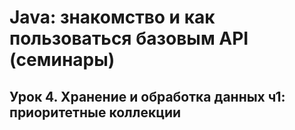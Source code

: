 # Java: знакомство и как пользоваться базовым API (семинары)

## Урок 4. Хранение и обработка данных ч1: приоритетные коллекции
